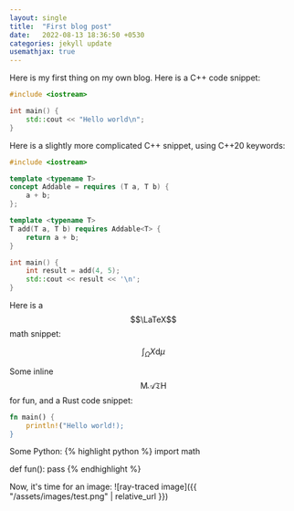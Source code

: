 ```yaml
---
layout: single 
title:  "First blog post"
date:   2022-08-13 18:36:50 +0530
categories: jekyll update
usemathjax: true
---
```


Here is my first thing on my own blog. Here is a C++ code snippet:
```cpp
#include <iostream>

int main() {
	std::cout << "Hello world\n";
}
```

Here is a slightly more complicated C++ snippet, using C++20 keywords:
```cpp
#include <iostream>

template <typename T>
concept Addable = requires (T a, T b) {
	a + b;
};

template <typename T>
T add(T a, T b) requires Addable<T> {
	return a + b;
}

int main() {
	int result = add(4, 5);
	std::cout << result << '\n';
}
```

Here is a $$\LaTeX$$ math snippet:

$$\displaystyle \int_\Omega X\mathrm{d}\mu$$

Some inline $$\mathrm{M}\mathcal{A}\mathfrak{T}\mathsf{H}$$ for fun, and a Rust code snippet:
```rust
fn main() {
	println!("Hello world!);
}
```

Some Python:
{% highlight python %}
import math

def fun():
	pass
{% endhighlight %}

Now, it's time for an image:
![ray-traced image]({{ "/assets/images/test.png" | relative_url }})

